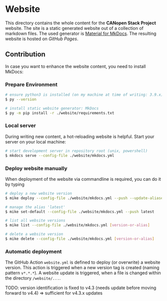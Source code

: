# Website

This directory contains the whole content for the **CANopen Stack Project** website. The site is a static generated website out of a collection of markdown files. The used generator is [Material for MkDocs](https://squidfunk.github.io/mkdocs-material/). The resulting website is hosted on *GitHub Pages*.

## Contribution

In case you want to enhance the website content, you need to install MkDocs:

### Prepare Environment

```bash
# ensure python3 is installed (on my machine at time of writing: 3.9.x)
$ py --version

# install static website generator: MkDocs
$ py -m pip install -r ./website/requirements.txt
```

### Local server

During writing new content, a hot-reloading website is helpful. Start your server on your local machine:

```bash
# start development server in repository root (unix, powershell)
$ mkdocs serve --config-file ./website/mkdocs.yml
```

### Deploy website manually

When deployment of the website via commandline is required, you can do it by typing

```bash
# deploy a new website version
$ mike deploy --config-file ./website/mkdocs.yml --push --update-aliases vx.y.z latest

# manage the alias 'latest'
$ mike set-default --config-file ./website/mkdocs.yml --push latest

# list all website versions
$ mike list --config-file ./website/mkdocs.yml [version-or-alias]

# delete a website version
$ mike delete --config-file ./website/mkdocs.yml [version-or-alias]
```

### Automatic deployment

The GitHub Action `website.yml` is defined to deploy (or overwrite) a website version. This action is triggered when a new version tag is created (naming pattern `v*.*.*`). A website update is triggered, when a file is changed within the directory `/website/...`.

TODO: version identification is fixed to v4.3 (needs update before moving forward to v4.4)
=> sufficient for v4.3.x updates
